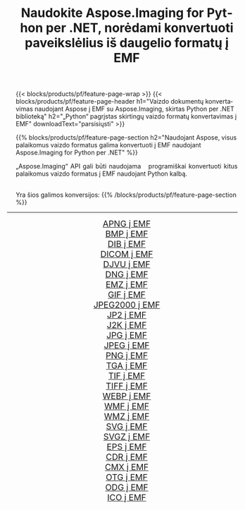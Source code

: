 ﻿---
title: Naudokite Aspose.Imaging for Python per .NET, norėdami konvertuoti paveikslėlius iš daugelio formatų į EMF 
weight: 3920
url: /lt/python-net/conversion/to/emf 
lang: lt
langdirlevel: 2
locales: zh-hans,ja,it,ru,de,es,fr,nl,id,lt,pl,pt,vi,tr,ko,zh-hant,ar,hi,th,sv,cs,uk,he
description: Galite naudoti Aspose.Imaging for Python per .NET biblioteką, norėdami konvertuoti iš įvairių formatų į EMF
---

{{< blocks/products/pf/feature-page-wrap >}}
{{< blocks/products/pf/feature-page-header h1="Vaizdo dokumentų konvertavimas naudojant Aspose į EMF su Aspose.Imaging, skirtas Python per .NET biblioteką" h2="„Python“ pagrįstas skirtingų vaizdo formatų konvertavimas į EMF" downloadText="parsisiųsti" >}}


{{% blocks/products/pf/feature-page-section  h2="Naudojant Aspose, visus palaikomus vaizdo formatus galima konvertuoti į EMF naudojant Aspose.Imaging for Python per .NET" %}}
<p align=justify>„Aspose.Imaging“ API gali būti naudojama   programiškai konvertuoti kitus palaikomus vaizdo formatus į EMF naudojant Python kalbą.</p>
<br/>
Yra šios galimos konversijos:
{{% /blocks/products/pf/feature-page-section %}}
<div class="container-fluid productfamilypage bg-gray">
    <div class="convertypes bg-gray agp-content section">
        <div class="container">
		<hr style="margin-left:-20px;"/>
		<div class="row other-converters" style="gap: 10px;font-size: 19px;text-align:center;">
		    <div class='col-md-2 other-converter remove-lp remove-rp'><a href="/imaging/lt/python-net/conversion/apng-to-emf" style="padding:15px;">APNG į EMF</a></div>
<div class='col-md-2 other-converter remove-lp remove-rp'><a href="/imaging/lt/python-net/conversion/bmp-to-emf" style="padding:15px;">BMP į EMF</a></div>
<div class='col-md-2 other-converter remove-lp remove-rp'><a href="/imaging/lt/python-net/conversion/dib-to-emf" style="padding:15px;">DIB į EMF</a></div>
<div class='col-md-2 other-converter remove-lp remove-rp'><a href="/imaging/lt/python-net/conversion/dicom-to-emf" style="padding:15px;">DICOM į EMF</a></div>
<div class='col-md-2 other-converter remove-lp remove-rp'><a href="/imaging/lt/python-net/conversion/djvu-to-emf" style="padding:15px;">DJVU į EMF</a></div>
<div class='col-md-2 other-converter remove-lp remove-rp'><a href="/imaging/lt/python-net/conversion/dng-to-emf" style="padding:15px;">DNG į EMF</a></div>
<div class='col-md-2 other-converter remove-lp remove-rp'><a href="/imaging/lt/python-net/conversion/emz-to-emf" style="padding:15px;">EMZ į EMF</a></div>
<div class='col-md-2 other-converter remove-lp remove-rp'><a href="/imaging/lt/python-net/conversion/gif-to-emf" style="padding:15px;">GIF į EMF</a></div>
<div class='col-md-2 other-converter remove-lp remove-rp'><a href="/imaging/lt/python-net/conversion/jpeg2000-to-emf" style="padding:15px;">JPEG2000 į EMF</a></div>
<div class='col-md-2 other-converter remove-lp remove-rp'><a href="/imaging/lt/python-net/conversion/jp2-to-emf" style="padding:15px;">JP2 į EMF</a></div>
<div class='col-md-2 other-converter remove-lp remove-rp'><a href="/imaging/lt/python-net/conversion/j2k-to-emf" style="padding:15px;">J2K į EMF</a></div>
<div class='col-md-2 other-converter remove-lp remove-rp'><a href="/imaging/lt/python-net/conversion/jpg-to-emf" style="padding:15px;">JPG į EMF</a></div>
<div class='col-md-2 other-converter remove-lp remove-rp'><a href="/imaging/lt/python-net/conversion/jpeg-to-emf" style="padding:15px;">JPEG į EMF</a></div>
<div class='col-md-2 other-converter remove-lp remove-rp'><a href="/imaging/lt/python-net/conversion/png-to-emf" style="padding:15px;">PNG į EMF</a></div>
<div class='col-md-2 other-converter remove-lp remove-rp'><a href="/imaging/lt/python-net/conversion/tga-to-emf" style="padding:15px;">TGA į EMF</a></div>
<div class='col-md-2 other-converter remove-lp remove-rp'><a href="/imaging/lt/python-net/conversion/tif-to-emf" style="padding:15px;">TIF į EMF</a></div>
<div class='col-md-2 other-converter remove-lp remove-rp'><a href="/imaging/lt/python-net/conversion/tiff-to-emf" style="padding:15px;">TIFF į EMF</a></div>
<div class='col-md-2 other-converter remove-lp remove-rp'><a href="/imaging/lt/python-net/conversion/webp-to-emf" style="padding:15px;">WEBP į EMF</a></div>
<div class='col-md-2 other-converter remove-lp remove-rp'><a href="/imaging/lt/python-net/conversion/wmf-to-emf" style="padding:15px;">WMF į EMF</a></div>
<div class='col-md-2 other-converter remove-lp remove-rp'><a href="/imaging/lt/python-net/conversion/wmz-to-emf" style="padding:15px;">WMZ į EMF</a></div>
<div class='col-md-2 other-converter remove-lp remove-rp'><a href="/imaging/lt/python-net/conversion/svg-to-emf" style="padding:15px;">SVG į EMF</a></div>
<div class='col-md-2 other-converter remove-lp remove-rp'><a href="/imaging/lt/python-net/conversion/svgz-to-emf" style="padding:15px;">SVGZ į EMF</a></div>
<div class='col-md-2 other-converter remove-lp remove-rp'><a href="/imaging/lt/python-net/conversion/eps-to-emf" style="padding:15px;">EPS į EMF</a></div>
<div class='col-md-2 other-converter remove-lp remove-rp'><a href="/imaging/lt/python-net/conversion/cdr-to-emf" style="padding:15px;">CDR į EMF</a></div>
<div class='col-md-2 other-converter remove-lp remove-rp'><a href="/imaging/lt/python-net/conversion/cmx-to-emf" style="padding:15px;">CMX į EMF</a></div>
<div class='col-md-2 other-converter remove-lp remove-rp'><a href="/imaging/lt/python-net/conversion/otg-to-emf" style="padding:15px;">OTG į EMF</a></div>
<div class='col-md-2 other-converter remove-lp remove-rp'><a href="/imaging/lt/python-net/conversion/odg-to-emf" style="padding:15px;">ODG į EMF</a></div>
<div class='col-md-2 other-converter remove-lp remove-rp'><a href="/imaging/lt/python-net/conversion/ico-to-emf" style="padding:15px;">ICO į EMF</a></div>
                </div>
        </div>
    </div>
</div>
<br/>

